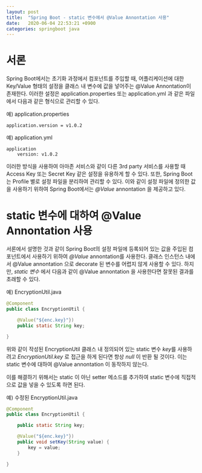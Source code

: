 ```yaml
---
layout: post
title:  "Spring Boot - static 변수에서 @Value Annontation 사용"
date:   2020-06-04 22:53:21 +0900
categories: springboot java
---
```


# 서론

Spring Boot에서는 초기화 과정에서 컴포넌트를 주입할 때, 어플리케이션에 대한 Key/Value 형태의 설정을 클래스 내 변수에 값을 넣어주는 @Value Annontation이 존재한다. 이러한 설정은 application.properties 또는 application.yml 과 같은 파일에서 다음과 같은 형식으로 관리할 수 있다.

예) application.properties
```
application.version = v1.0.2
```
예) application.yml
```
application
    version: v1.0.2
```

이러한 방식을 사용하여 아마존 서비스와 같이 다른 3rd party 서비스를 사용할 때 Access Key 또는 Secret Key 같은 설정을 유용하게 할 수 있다. 또한, Spring Boot는 Profile 별로 설정 파일을 분리하여 관리할 수 있다. 이와 같이 설정 파일에 정의한 값을 사용하기 위하여 Spring Boot에서는 *@Value* annontation 을 제공하고 있다. 

# static 변수에 대하여 @Value Annontation 사용

서론에서 설명한 것과 같이 Spring Boot의 설정 파일에 등록되어 있는 값을 주입된 컴포넌트에서 사용하기 위하여 *@Value* annontation를 사용한다. 클래스 인스턴스 내에서 @Value annontation 으로 decorate 된 변수를 어렵지 않게 사용할 수 있다. 하지만, *static 변수* 에서 다음과 같이 @Value annontation 을 사용한다면 잘못된 결과를 초래할 수 있다.

예) EncryptionUtil.java
```java
@Component
public class EncryptionUtil {

    @Value("${enc.key}"})
    public static String key;

}
```

위와 같이 작성된 EncryptionUtil 클래스 내 정의되어 있는 static 변수 *key*를 사용하려고 *EncryptionUtil.key* 로 접근을 하게 된다면 항상 *null* 이 반환 될 것이다. 이는 static 변수에 대하여 @Value annontation 이 동작하지 않는다. 

이를 해결하기 위해서는 static 이 아닌 setter 메소드를 추가하여 static 변수에 직접적으로 값을 넣을 수 있도록 하면 된다. 

예) 수정된 EncryptionUtil.java
```java
@Component
public class EncryptionUtil {

    public static String key;

    @Value("${enc.key}"})
    public void setKey(String value) {
        key = value;
    }

}
```